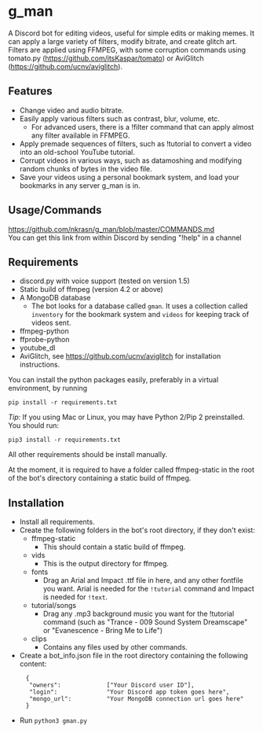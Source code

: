 # g_man
A Discord bot for editing videos, useful for simple edits or making memes. It can apply a large variety of filters, modify bitrate, and create glitch art. <br>
Filters are applied using FFMPEG, with some corruption commands using tomato.py (https://github.com/itsKaspar/tomato) or AviGlitch (https://github.com/ucnv/aviglitch).

## Features
* Change video and audio bitrate.
* Easily apply various filters such as contrast, blur, volume, etc.
  * For advanced users, there is a !filter command that can apply almost any filter available in FFMPEG.
* Apply premade sequences of filters, such as !tutorial to convert a video into an old-school YouTube tutorial.
* Corrupt videos in various ways, such as datamoshing and modifying random chunks of bytes in the video file.
* Save your videos using a personal bookmark system, and load your bookmarks in any server g_man is in.

## Usage/Commands
https://github.com/nkrasn/g_man/blob/master/COMMANDS.md<br>
You can get this link from within Discord by sending "!help" in a channel

## Requirements
* discord.py with voice support (tested on version 1.5)
* Static build of ffmpeg (version 4.2 or above)
* A MongoDB database
  * The bot looks for a database called `gman`. It uses a collection called `inventory` for the bookmark system and `videos` for keeping track of videos sent.
* ffmpeg-python
* ffprobe-python
* youtube_dl
* AviGlitch, see https://github.com/ucnv/aviglitch for installation instructions.

You can install the python packages easily, preferably in a virtual environment, by running
```
pip install -r requirements.txt
```

*Tip:* If you using Mac or Linux, you may have Python 2/Pip 2 preinstalled. You should run:
```
pip3 install -r requirements.txt
```

All other requirements should be install manually.

At the moment, it is required to have a folder called ffmpeg-static in the root of the bot's directory containing a static build of ffmpeg. <br>

## Installation
* Install all requirements.
* Create the following folders in the bot's root directory, if they don't exist:
  * ffmpeg-static
    * This should contain a static build of ffmpeg.
  * vids
    * This is the output directory for ffmpeg.
  * fonts
    * Drag an Arial and Impact .ttf file in here, and any other fontfile you want. Arial is needed for the `!tutorial` command and Impact is needed for `!text`.
  * tutorial/songs
    * Drag any .mp3 background music you want for the !tutorial command (such as "Trance - 009 Sound System Dreamscape" or "Evanescence - Bring Me to Life")
  * clips
    * Contains any files used by other commands.
* Create a bot_info.json file in the root directory containing the following content:
```
     {
      "owners":             ["Your Discord user ID"],
      "login":              "Your Discord app token goes here",
      "mongo_url":          "Your MongoDB connection url goes here"
     }
```
* Run `python3 gman.py`
